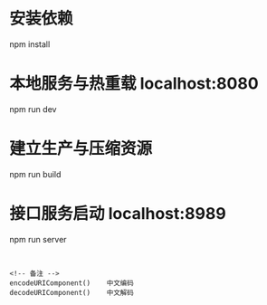 # 安装依赖
npm install

# 本地服务与热重载 localhost:8080
npm run dev

# 建立生产与压缩资源
npm run build

# 接口服务启动  localhost:8989
npm run server

```


<!-- 备注 -->
encodeURIComponent()   	中文编码
decodeURIComponent()	中文解码